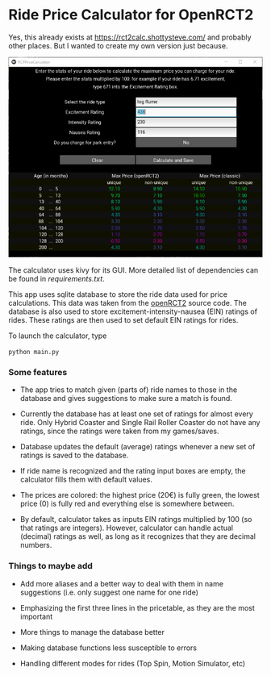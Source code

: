 # Ride Price Calculator for OpenRCT2

Yes, this already exists at <https://rct2calc.shottysteve.com/> and probably other places. But I wanted to create my own version just because.


![Price Calculator window](pricecalculator.png)

The calculator uses kivy for its GUI. More detailed list of dependencies can be found in *requirements.txt*.

This app uses sqlite database to store the ride data used for price calculations. This data was taken from the [openRCT2](https://github.com/OpenRCT2/OpenRCT2) source code. The database is also used to store excitement-intensity-nausea (EIN) ratings of rides. These ratings are then used to set default EIN ratings for rides.

To launch the calculator, type

`python main.py`


### Some features

* The app tries to match given (parts of) ride names to those in the database and gives suggestions to make sure a match is found.

* Currently the database has at least one set of ratings for almost every ride. Only Hybrid Coaster and Single Rail Roller Coaster do not have any ratings, since the ratings were taken from my games/saves.

* Database updates the default (average) ratings whenever a new set of ratings is saved to the database.

* If ride name is recognized and the rating input boxes are empty, the calculator fills them with default values.

* The prices are colored: the highest price (20€) is fully green, the lowest price (0) is fully red and everything else is somewhere between.

* By default, calculator takes as inputs EIN ratings multiplied by 100 (so that ratings are integers). However, calculator can handle actual (decimal) ratings as well, as long as it recognizes that they are decimal numbers.

### Things to maybe add

* Add more aliases and a better way to deal with them in name suggestions (i.e. only suggest one name for one ride)

* Emphasizing the first three lines in the pricetable, as they are the most important

* More things to manage the database better

* Making database functions less susceptible to errors

* Handling different modes for rides (Top Spin, Motion Simulator, etc)
